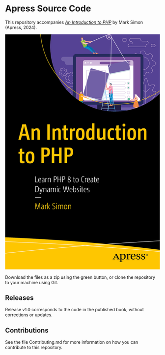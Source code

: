 # Apress Source Code

This repository accompanies [*An Introduction to PHP*](https://www.link.springer.com/book/10.1007/979-8-8688-0176-1) by Mark Simon (Apress, 2024).

[comment]: #cover
![Cover image](9798868801761.jpg)

Download the files as a zip using the green button, or clone the repository to your machine using Git.

## Releases

Release v1.0 corresponds to the code in the published book, without corrections or updates.

## Contributions

See the file Contributing.md for more information on how you can contribute to this repository.